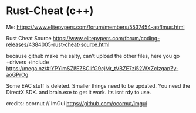 # Rust-Cheat (c++)

Me:
https://www.elitepvpers.com/forum/members/5537454-apflmus.html

Rust Cheat Source
https://www.elitepvpers.com/forum/coding-releases/4384005-rust-cheat-source.html

because github make me salty, can't upload the other files, here you go
+drivers
+include
https://mega.nz/#!YPYimSZI!EZ8CIifG9cjMr_tVBZE7zi52WXZcIzgapZy-aoGPrOg

Some EAC stuff is deleted.
Smaller things need to be updated.
You need the DirectX SDK.
and brain.exe to get it work.
Its isnt rdy to use.

credits:
ocornut // ImGui
https://github.com/ocornut/imgui
